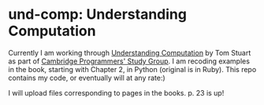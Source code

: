 # und-comp: Understanding Computation


Currently I am working through [Understanding Computation](http://htchttp.s3.amazonaws.com/books/Understanding%20Computation.pdf) by Tom Stuart as part of [Cambridge Programmers' Study Group](https://www.meetup.com/Cambridge-Programmers-Study-Group/). I am recoding examples in the book, starting with Chapter 2, in Python (original is in Ruby). This repo contains my code, or eventually will at any rate:) 

I will upload files corresponding to pages in the books. p. 23 is up!

